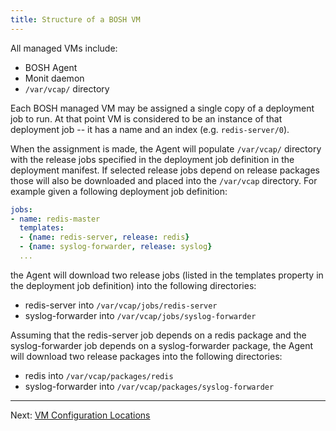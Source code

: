 ```yaml
---
title: Structure of a BOSH VM
---
```


All managed VMs include:

- BOSH Agent
- Monit daemon
- `/var/vcap/` directory

Each BOSH managed VM may be assigned a single copy of a deployment job to run. At that point VM is considered to be an instance of that deployment job -- it has a name and an index (e.g.  `redis-server/0`).

When the assignment is made, the Agent will populate `/var/vcap/` directory with the release jobs specified in the deployment job definition in the deployment manifest. If selected release jobs depend on release packages those will also be downloaded and placed into the `/var/vcap` directory. For example given a following deployment job definition:

```yaml
jobs:
- name: redis-master
  templates:
  - {name: redis-server, release: redis}
  - {name: syslog-forwarder, release: syslog}
  ...
```

the Agent will download two release jobs (listed in the templates property in the deployment job definition) into the following directories:

- redis-server into `/var/vcap/jobs/redis-server`
- syslog-forwarder into `/var/vcap/jobs/syslog-forwarder`

Assuming that the redis-server job depends on a redis package and the syslog-forwarder job depends on a syslog-forwarder package, the Agent will download two release packages into the following directories:

- redis into `/var/vcap/packages/redis`
- syslog-forwarder into `/var/vcap/packages/syslog-forwarder`

---
Next: [VM Configuration Locations](vm-config.html)
